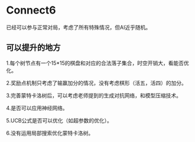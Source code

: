 # Connect6
已经可以参与正常对局，考虑了所有特殊情况，但AI近乎随机。

## 可以提升的地方

1.每个树节点有一个15*15的棋盘和对应的合法落子集合，时空开销大，看能否优化。

2.奖励点机制只考虑了输赢加分的情况，没有考虑棋形（活五，活四）的加分。

3.完善蒙特卡洛树后，可以考虑老师提到的生成对抗网络，和模型压缩技术。

4.是否可以应用神经网络。

5.UCB公式是否可以优化（如超参数的优化）。

6.没有运用局部搜索优化蒙特卡洛树。
